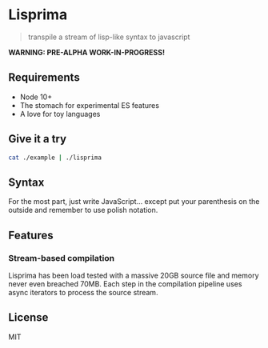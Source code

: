 # Lisprima

> transpile a stream of lisp-like syntax to javascript

**WARNING: PRE-ALPHA WORK-IN-PROGRESS!**

## Requirements

* Node 10+
* The stomach for experimental ES features
* A love for toy languages

## Give it a try

```sh
cat ./example | ./lisprima
```

## Syntax

For the most part, just write JavaScript... except put your parenthesis on the outside and remember to use polish notation.

## Features

### Stream-based compilation

Lisprima has been load tested with a massive 20GB source file and memory never even breached 70MB. Each step in the compilation pipeline uses async iterators to process the source stream.

## License

MIT
